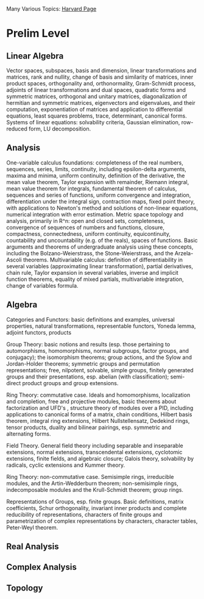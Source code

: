 Many Various Topics: [Harvard Page](http://www.math.harvard.edu/graduate/index.html#past)

# Prelim Level

## Linear Algebra
Vector spaces, subspaces, basis and dimension, linear transformations and matrices, rank and nullity, change of basis and similarity of matrices, inner product spaces, orthogonality and, orthonormality, Gram-Schmidt process, adjoints of linear transformations and dual spaces, quadratic forms and symmetric matrices, orthogonal and unitary matrices, diagonalization of hermitian and symmetric matrices, eigenvectors and eigenvalues, and their computation, exponentiation of matrices and application to differential equations, least squares problems, trace, determinant, canonical forms. Systems of linear equations: solvability criteria, Gaussian elimination, row-reduced form, LU decomposition.

## Analysis
One-variable calculus foundations: completeness of the real numbers, sequences, series, limits, continuity, including epsilon-delta arguments, maxima and minima, uniform continuity, definition of the derivative, the mean value theorem, Taylor expansion with remainder, Riemann integral, mean value theorem for integrals, fundamental theorem of calculus, sequences and series of functions, uniform convergence and integration, differentiation under the integral sign, contraction maps, fixed point theory, with applications to Newton's method and solutions of non-linear equations, numerical integration with error estimation.
Metric space topology and analysis, primarily in R^n: open and closed sets, completeness, convergence of sequences of numbers and functions, closure, compactness, connectedness, uniform continuity, equicontinuity, countability and uncountability (e.g. of the reals), spaces of functions. Basic arguments and theorems of undergraduate analysis using these concepts, including the Bolzano-Weierstrass, the Stone-Weierstrass, and the Arzela-Ascoli theorems.
Multivariable calculus: definition of differentiability in several variables (approximating linear transformation), partial derivatives, chain rule, Taylor expansion in several variables, inverse and implicit function theorems, equality of mixed partials, multivariable integration, change of variables formula.

## Algebra
Categories and Functors: basic definitions and examples, universal properties, natural transformations, representable functors, Yoneda lemma, adjoint functors, products

Group Theory: basic notions and results (esp. those pertaining to automorphisms,  homomorphisms, normal subgroups, factor groups, and conjugacy); the isomorphism theorems; group actions, and the Sylow and Jordan-Holder theorems; symmetric groups and permutation representations; free, nilpotent, solvable, simple groups, finitely generated groups and their presentations, esp. abelian (with classification); semi-direct product groups and group extensions.

Ring Theory: commutative case.  Ideals and homomorphisms, localization and completion, free and projective modules, basic theorems about factorization and UFD's , structure theory of modules over a PID, including applications to canonical forms of a matrix, chain conditions, Hilbert basis theorem, integral ring extensions, Hilbert Nullstellensatz, Dedekind rings, tensor products, duality and bilinear pairings, esp. symmetric and alternating forms.

Field Theory. General field theory including separable and inseparable extensions, normal extensions, transcendental extensions, cyclotomic extensions, finite fields, and algebraic closure; Galois theory, solvability by radicals, cyclic extensions and Kummer theory.

Ring Theory: non-commutative case. Semisimple rings, irreducible modules, and the Artin-Wedderburn theorem; non-semisimple rings, indecomposable modules and the Krull-Schmidt theorem; group rings.

Representations of Groups, esp. finite groups. Basic definitions, matrix coefficients, Schur orthogonality, invariant inner products and complete reducibility of representations, characters of finite groups and parametrization of complex representations by characters, character tables, Peter-Weyl theorem.

## Real Analysis

## Complex Analysis

## Topology